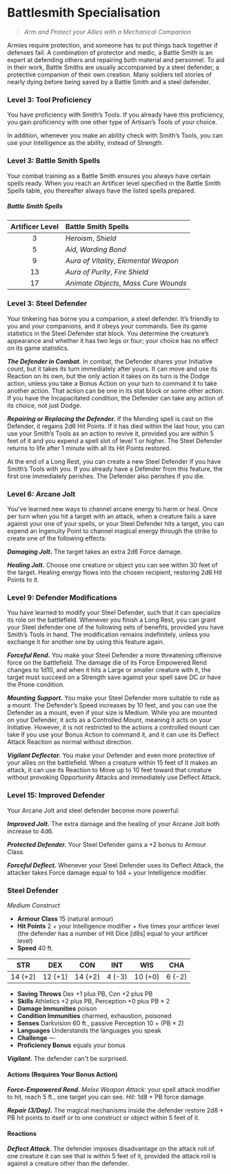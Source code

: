 # Battlesmith Specialisation

> *Arm and Protect your Allies with a Mechanical Companion*

Armies require protection, and someone has to put things back together if defenses fail. A combination  of protector and medic, a Battle Smith is an expert at defending others and repairing both material and personnel. To aid in their work, Battle Smiths are usually accompanied by a steel defender, a protective companion of their own creation. Many soldiers tell stories of nearly dying before being saved by a Battle Smith and a steel defender.

### Level 3: Tool Proficiency

You have proficiency with Smith’s Tools. If you already have this proficiency, you gain proficiency with one other type of Artisan’s Tools of your choice.

In addition, whenever you make an ability check with Smith’s Tools, you can use your Intelligence as the ability, instead of Strength.

### Level 3: Battle Smith Spells

Your combat training as a Battle Smith ensures you always have certain spells ready. When you reach an Artificer level specified in the Battle Smith Spells table, you thereafter always have the listed spells prepared.

##### Battle Smith Spells

| Artificer Level | Battle Smith Spells |
|:-:|:--|
| 3 | *Heroism*, *Shield* |
| 5 | *Aid*, *Warding Bond* |
| 9 | *Aura of Vitality*, *Elemental Weapon* |
| 13 | *Aura of Purity*, *Fire Shield* |
| 17 | *Animate Objects*, *Mass Cure Wounds* |

### Level 3: Steel Defender

Your tinkering has borne you a companion, a steel defender. It’s friendly to you and your companions, and it obeys your commands. See its game statistics in the Steel Defender stat block. You determine the creature’s appearance and whether it has two legs or four; your choice has no effect on its game statistics.

***The Defender in Combat.*** In combat, the Defender shares your Initiative count, but it takes its turn immediately after yours. It can move and use its Reaction on its own, but the only action it takes on its turn is the Dodge action, unless you take a Bonus Action on your turn to command it to take another action. That action can be one in its stat block or some other action. If you have the Incapacitated condition, the Defender can take any action of its choice, not just Dodge.

***Repairing or Replacing the Defender.*** If the Mending spell is cast on the Defender, it regains 2d6 Hit Points. If it has died within the last hour, you can use your Smith’s Tools as an action to revive it, provided you are within 5 feet of it and you expend a spell slot of level 1 or higher. The Steel Defender returns to life after 1 minute with all its Hit Points restored.

At the end of a Long Rest, you can create a new Steel Defender if you have Smith’s Tools with you. If you already have a Defender from this feature, the first one immediately perishes. The Defender also perishes if you die.

### Level 6: Arcane Jolt

You've learned new ways to channel arcane energy to harm or heal. Once per turn when you hit a target with an attack, when a creature fails a save against your one of your spells, or your Steel Defender hits a target, you can expend an Ingenuity Point to channel magical energy through the strike to create one of the following effects:

***Damaging Jolt.*** The target takes an extra 2d6 Force damage.

***Healing Jolt.*** Choose one creature or object you can see within 30 feet of the target. Healing energy flows into the chosen recipient, restoring 2d6 Hit Points to it.

### Level 9: Defender Modifications

You have learned to modify your Steel Defender, such that it can specialize its role on the battlefield. Whenever you finish a Long Rest, you can grant your Steel defender one of the following sets of benefits, provided you have Smith’s Tools in hand. The modification remains indefinitely, unless you exchange it for another one by using this feature again.

***Forceful Rend.*** You make your Steel Defender a more threatening offensive force on the battlefield. The damage die of its Force Empowered Rend changes to 1d10, and when it hits a Large or smaller creature with it, the target must succeed on a Strength save against your spell save DC or have the Prone condition.

***Mounting Support.*** You make your Steel Defender more suitable to ride as a mount. The Defender’s Speed increases by 10 feet, and you can use the Defender as a mount, even if your size is Medium. While you are mounted on your Defender, it acts as a Controlled Mount, meaning it acts on your Initiative. However, it is not restricted to the actions a controlled mount can take if you use your Bonus Action to command it, and it can use its Deflect Attack Reaction as normal without direction.

***Vigilant Deflector.*** You make your Defender and even more protective of your allies on the battlefield. When a creature within 15 feet of it makes an attack, it can use its Reaction to Move up to 10 feet toward that creature without provoking Opportunity Attacks and immediately use Deflect Attack.

### Level 15: Improved Defender

Your Arcane Jolt and steel defender become more powerful:

***Improved Jolt.*** The extra damage and the healing of your Arcane Jolt both increase to 4d6.

***Protected Defender.*** Your Steel Defender gains a +2 bonus to Armour Class.

***Forceful Deflect.*** Whenever your Steel Defender uses its Deflect Attack, the attacker takes Force damage equal to 1d4 + your Intelligence modifier.

### Steel Defender

*Medium Construct*

- **Armour Class** 15 (natural armour)
- **Hit Points** 2 + your Intelligence modifier + five times your artificer level (the defender has a number of Hit Dice [d8s] equal to your artificer level)
- **Speed** 40 ft.

|STR|DEX|CON|INT|WIS|CHA|
|:---:|:---:|:---:|:---:|:---:|:---:|
|14 (+2)|12 (+1)|14 (+2)|4 (-3)|10 (+0)|6 (-2)|

- **Saving Throws** Dex +1 plus PB, Con +2 plus PB
- **Skills** Athletics +2 plus PB, Perception +0 plus PB × 2
- **Damage Immunities** poison
- **Condition Immunities** charmed, exhaustion, poisoned
- **Senses** Darkvision 60 ft., passive Perception 10 + (PB × 2)
- **Languages** Understands the languages you speak
- **Challenge** —
- **Proficiency Bonus** equals your bonus

***Vigilant.*** The defender can't be surprised.  

#### Actions (Requires Your Bonus Action)

***Force-Empowered Rend.*** *Melee Weapon Attack:*  your spell attack modifier to hit, reach 5 ft., one target you can see. *Hit:* 1d8 + PB force damage.  

***Repair (3/Day).*** The magical mechanisms inside the defender restore 2d8 + PB hit points to itself or to one construct or object within 5 feet of it.  

#### Reactions

***Deflect Attack.*** The defender imposes disadvantage on the attack roll of one creature it can see that is within 5 feet of it, provided the attack roll is against a creature other than the defender.
